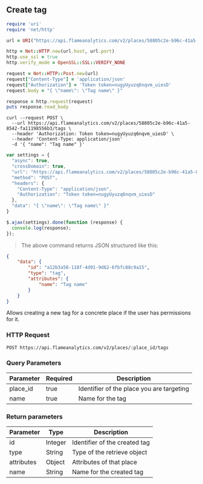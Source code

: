 ## Create tag

```ruby
require 'uri'
require 'net/http'

url = URI("https://api.flameanalytics.com/v2/places/58805c2e-b96c-41a5-8542-fa11198556b3/tags")

http = Net::HTTP.new(url.host, url.port)
http.use_ssl = true
http.verify_mode = OpenSSL::SSL::VERIFY_NONE

request = Net::HTTP::Post.new(url)
request["Content-Type"] = 'application/json'
request["Authorization"] = 'Token token=nugyUyuzq6nqvm_uiesD'
request.body = "{ \"name\": \"Tag name\" }"

response = http.request(request)
puts response.read_body
```

```shell
curl --request POST \
  --url https://api.flameanalytics.com/v2/places/58805c2e-b96c-41a5-8542-fa11198556b3/tags \
  --header 'Authorization: Token token=nugyUyuzq6nqvm_uiesD' \
  --header 'Content-Type: application/json'
  -d '{ "name": "Tag name" }'
```

```javascript
var settings = {
  "async": true,
  "crossDomain": true,
  "url": "https://api.flameanalytics.com/v2/places/58805c2e-b96c-41a5-8542-fa11198556b3/tags",
  "method": "POST",
  "headers": {
    "Content-Type": "application/json",
    "Authorization": "Token token=nugyUyuzq6nqvm_uiesD"
  },
  "data": "{ \"name\": \"Tag name\" }"
}

$.ajax(settings).done(function (response) {
  console.log(response);
});
```

> The above command returns JSON structured like this:

```json
{
    "data": {
        "id": "a12b3a58-118f-4d91-9d62-6fbfc88c9a15",
        "type": "tag",
        "attributes": {
            "name": "Tag name"
        }
    }
}
```

Allows creating a new tag for a concrete place if the user has permissions for it.

### HTTP Request

`POST https://api.flameanalytics.com/v2/places/:place_id/tags`

### Query Parameters

Parameter | Required | Description
--------- | ------- | -----------
place_id | true | Identifier of the place you are targeting
name | true |  Name for the tag


### Return parameters

Parameter | Type | Description
--------- | ------- | -----------
id | Integer | Identifier of the created tag
type | String | Type of the retrieve object
attributes | Object | Attributes of that place
name | String |  Name for the created tag